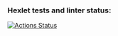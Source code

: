 ### Hexlet tests and linter status:
[![Actions Status](https://github.com/luis-ap07/fullstack-javascript-project-103/actions/workflows/hexlet-check.yml/badge.svg)](https://github.com/luis-ap07/fullstack-javascript-project-103/actions)